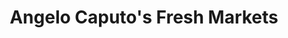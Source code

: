 ---
title: "Angelo Caputo's Fresh Markets"
url: /norridge/angelo-caputos-fresh-markets/
shop: supermarket
---